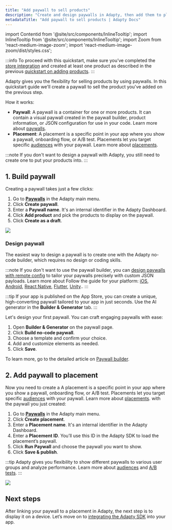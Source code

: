 ```yaml
---
title: "Add paywall to sell products"
description: "Create and design paywalls in Adapty, then add them to placements to show specific audiences targeted storefronts."
metadataTitle: "Add paywall to sell products | Adapty Docs"
---
```


import Contentid from '@site/src/components/InlineTooltip';
import InlineTooltip from '@site/src/components/InlineTooltip';
import Zoom from 'react-medium-image-zoom';
import 'react-medium-image-zoom/dist/styles.css';


:::info
To proceed with this quickstart, make sure you’ve completed the [store integration](integrate-payments.md) and created at least one product as described in the previous [quickstart on adding products](quickstart-products.md).
:::

Adapty gives you the flexibility for selling products by using paywalls. In this quickstart guide we'll create a paywall to sell the product you've added on the previous step.

How it works:
- **Paywall**: A paywall is a container for one or more products. It can contain a visual paywall created in the paywall builder, product information, or JSON configuration for use in your code. Learn more about [paywalls](paywalls.md).
- **Placement**: A placement is a specific point in your app where you show a paywall, onboarding flow, or A/B test. Placements let you target specific [audiences](audience.md) with your paywall. Learn more about [placements](placements.md).

:::note
If you don't want to design a paywall with Adapty, you still need to create one to put your products into.
:::

## 1. Build paywall

Creating a paywall takes just a few clicks:

1. Go to [**Paywalls**](https://app.adapty.io/paywalls) in the Adapty main menu.
2. Click **Create paywall**.
3. Enter a **Paywall name**. It's an internal identifier in the Adapty Dashboard.
4. Click **Add product** and pick the products to display on the paywall.
5. Click **Create as a draft**.

<Zoom>
  <img src={require('./img/quickstart-paywall.gif').default}
  style={{
    border: '1px solid #727272', /* border width and color */
    width: '700px', /* image width */
    display: 'block', /* for alignment */
    margin: '0 auto' /* center alignment */
  }}
/>
</Zoom>

### Design paywall

The easiest way to design a paywall is to create one with the Adapty no-code builder, which requires no design or coding skills.

:::note
If you don't want to use the paywall builder, you can [design paywalls with remote config](customize-paywall-with-remote-config.md) to tailor your paywalls precisely with custom JSON payloads. Learn more about <InlineTooltip tooltip="implementing paywalls manually">Follow the guide for your platform: [iOS](ios-implement-paywalls-manually.md), [Android](android-implement-paywalls-manually.md), [React Native](react-native-implement-paywalls-manually.md), [Flutter](flutter-implement-paywalls-manually.md), [Unity](unity-implement-paywalls-manually.md).</InlineTooltip>.
:::

:::tip
If your app is published on the App Store, you can create a unique, high-converting paywall tailored to your app in just seconds. Use the AI generator in the **Builder & Generator** tab.
:::

Let's design your first paywall. You can craft engaging paywalls with ease:

1. Open **Builder & Generator** on the paywall page.
2. Click **Build no-code paywall**.
3. Choose a template and confirm your choice.
4. Add and customize elements as needed.
5. Click **Save**.

To learn more, go to the detailed article on [Paywall builder](adapty-paywall-builder.md#paywall-elements).


## 2. Add paywall to placement

Now you need to create a <InlineTooltip tooltip="placement">A placement is a specific point in your app where you show a paywall, onboarding flow, or A/B test. Placements let you target specific [audiences](audience.md) with your paywall. Learn more about [placements](placements.md).</InlineTooltip> with the paywall you just created:
1. Go to [**Paywalls**](https://app.adapty.io/placements/paywalls) in the Adapty main menu.
2. Click **Create placement**.
3. Enter a **Placement name**. It's an internal identifier in the Adapty Dashboard.
4. Enter a **Placement ID**. You’ll use this ID in the Adapty SDK to load the placement’s paywall.
5. Click **Run Paywall** and choose the paywall you want to show.
6. Click **Save & publish**.

:::tip
Adapty gives you flexibility to show different paywalls to various user groups and analyze performance. Learn more about [audiences](audience.md) and [A/B tests](ab-tests.md).
:::


<Zoom>
  <img src={require('./img/add-placement.gif').default}
  style={{
    border: '1px solid #727272', /* border width and color */
    width: '700px', /* image width */
    display: 'block', /* for alignment */
    margin: '0 auto' /* center alignment */
  }}
/>
</Zoom>


## Next steps

After linking your paywall to a placement in Adapty, the next step is to display it on a device. Let’s move on to [integrating the Adapty SDK](quickstart-sdk.md) into your app.